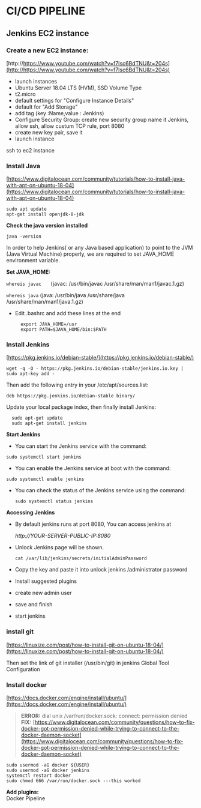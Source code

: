 # CI/CD PIPELINE #

## Jenkins EC2 instance  ##
### Create a new EC2 instance:  ###

[http://https://www.youtube.com/watch?v=f7Isc6BdTNU&t=204s](http://https://www.youtube.com/watch?v=f7Isc6BdTNU&t=204s) 
 
- launch instances  
- Ubuntu Server 18.04 LTS (HVM), SSD Volume Type  
- t2.micro  
- default settings for "Configure Instance Details"   
- default for "Add Storage"   
- add tag (key :Name,value : Jenkins)   
- Configure Security Group: create new security group name it Jenkins, allow ssh, allow custum TCP rule, port 8080   
- create new key pair, save it  
- launch instance  

ssh to ec2 instance  
  

### Install Java   ###
[https://www.digitalocean.com/community/tutorials/how-to-install-java-with-apt-on-ubuntu-18-04](https://www.digitalocean.com/community/tutorials/how-to-install-java-with-apt-on-ubuntu-18-04)   

    sudo apt update  
    apt-get install openjdk-8-jdk

**Check the java version installed**  

    java -version

In order to help Jenkins( or any Java based application) to point to the JVM (Java Virtual Machine) properly, we are required to set JAVA_HOME environment variable.

**Set JAVA_HOME:**  

` whereis javac    `   (javac: /usr/bin/javac /usr/share/man/man1/javac.1.gz) 

 `whereis java`        (java: /usr/bin/java /usr/share/java /usr/share/man/man1/java.1.gz)  
 
- Edit .bashrc and add these lines at the end

        export JAVA_HOME=/usr
        export PATH=$JAVA_HOME/bin:$PATH


### Install Jenkins ###  
[https://pkg.jenkins.io/debian-stable/](https://pkg.jenkins.io/debian-stable/)

    wget -q -O - https://pkg.jenkins.io/debian-stable/jenkins.io.key | sudo apt-key add -  

Then add the following entry in your /etc/apt/sources.list:
    
  `deb https://pkg.jenkins.io/debian-stable binary/ ` 


Update your local package index, then finally install Jenkins:
    
      sudo apt-get update
      sudo apt-get install jenkins


**Start Jenkins**  
- You can start the Jenkins service with the command:  
 
 `sudo systemctl start jenkins`  
 
- You can enable the Jenkins service at boot with the command:  
 
 `sudo systemctl enable jenkins`    
 
- You can check the status of the Jenkins service using the command:  
 
   `sudo systemctl status jenkins ` 


**Accessing Jenkins**  

- By default jenkins runs at port 8080, You can access jenkins at

    *http://YOUR-SERVER-PUBLIC-IP:8080*
 
- Unlock Jenkins page will be shown.
 
     `cat /var/lib/jenkins/secrets/initialAdminPassword`
- Copy the key and paste it into unlock jenkins /administrator password     
- Install suggested plugins    
- create new admin user    
- save and finish    
- start jenkins  

### install git ###

[https://linuxize.com/post/how-to-install-git-on-ubuntu-18-04/](https://linuxize.com/post/how-to-install-git-on-ubuntu-18-04/)

Then set the link of git installer (/usr/bin/git) in jenkins Global Tool Configuration   

### Install docker ###
[https://docs.docker.com/engine/install/ubuntu/](https://docs.docker.com/engine/install/ubuntu/)


> **ERROR:** dial unix /var/run/docker.sock: connect: permission denied  
> **FIX:**  [https://www.digitalocean.com/community/questions/how-to-fix-docker-got-permission-denied-while-trying-to-connect-to-the-docker-daemon-socket](https://www.digitalocean.com/community/questions/how-to-fix-docker-got-permission-denied-while-trying-to-connect-to-the-docker-daemon-socket)
  
    sudo usermod -aG docker ${USER}  
    sudo usermod -aG docker jenkins  
    systemctl restart docker  
    sudo chmod 666 /var/run/docker.sock ---this worked
**Add plugins:**  
Docker Pipeline

